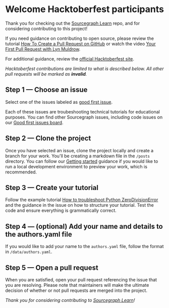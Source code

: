 # Welcome Hacktoberfest participants

Thank you for checking out the [Sourcegraph Learn](https://learn.sourcegraph.com) repo, and for considering contributing to this project!

If you need guidance on contributing to open source, please review the tutorial [How To Create a Pull Request on GitHub](https://www.digitalocean.com/community/tutorials/how-to-create-a-pull-request-on-github) or watch the video [Your First Pull Request with Lyn Muldrow](https://www.youtube.com/watch?v=jZtECuvNRiw). 

For additional guidance, review the [official Hacktoberfest site](https://hacktoberfest.digitalocean.com/). 

_Hacktoberfest contributions are limited to what is described below. All other pull requests will be marked as **invalid**._

## Step 1 — Choose an issue

Select one of the issues labeled as [good first issue](https://github.com/sourcegraph/learn/issues?q=is%3Aissue+is%3Aopen+label%3A%22good+first+issue%22). 

Each of these issues are troubeshooting technical tutorials for educational purposes. You can find other Sourcegraph issues, including code issues on our [Good first issues board](https://github.com/orgs/sourcegraph/projects/210). 

## Step 2 — Clone the project

Once you have selected an issue, clone the project locally and create a branch for your work. You'll be creating a markdown file in the `/posts` directory. You can follow our [Getting started](https://github.com/sourcegraph/learn#getting-started) guidance if you would like to run a local development environment to preview your work, which is recommended.

## Step 3 — Create your tutorial

Follow the example tutorial [How to troubleshoot Python ZeroDivisionError](https://learn.sourcegraph.com/how-to-troubleshoot-python-zerodivisionerror) and the guidance in the issue on how to structure your tutorial. Test the code and ensure everything is grammatically correct.

## Step 4 — (optional) Add your name and details to the authors.yaml file

If you would like to add your name to the `authors.yaml` file, follow the format in `/data/authors.yaml`. 

## Step 5 — Open a pull request

When you are satisfied, open your pull request referencing the issue that you are resolving. Please note that maintainers will make the ultimate decision of whether or not pull requests are merged into the project.

_Thank you for considering contributing to [Sourcegraph Learn](https://learn.sourcegraph.com)!_